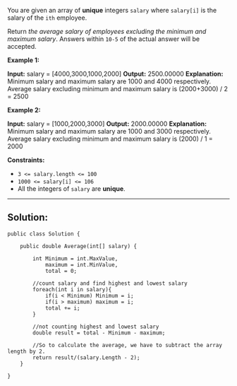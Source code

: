 You are given an array of **unique** integers `salary` where `salary[i]` is the salary of the `ith` employee.

Return _the average salary of employees excluding the minimum and maximum salary_. Answers within `10-5` of the actual answer will be accepted.

**Example 1:**

**Input:** salary = [4000,3000,1000,2000]
**Output:** 2500.00000
**Explanation:** Minimum salary and maximum salary are 1000 and 4000 respectively.
Average salary excluding minimum and maximum salary is (2000+3000) / 2 = 2500

**Example 2:**

**Input:** salary = [1000,2000,3000]
**Output:** 2000.00000
**Explanation:** Minimum salary and maximum salary are 1000 and 3000 respectively.
Average salary excluding minimum and maximum salary is (2000) / 1 = 2000

**Constraints:**

- `3 <= salary.length <= 100`
- `1000 <= salary[i] <= 106`
- All the integers of `salary` are **unique**.
---
## **Solution:** 

```
public class Solution {

    public double Average(int[] salary) {

        int Minimum = int.MaxValue,
            maximum = int.MinValue,
            total = 0;

        //count salary and find highest and lowest salary
        foreach(int i in salary){
            if(i < Minimum) Minimum = i;
            if(i > maximum) maximum = i;
            total += i;
        }

        //not counting highest and lowest salary
        double result = total - Minimum - maximum;

        //So to calculate the average, we have to subtract the array length by 2.
        return result/(salary.Length - 2);
    }

}
```